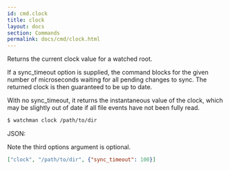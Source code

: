 ```yaml
---
id: cmd.clock
title: clock
layout: docs
section: Commands
permalink: docs/cmd/clock.html
---
```


Returns the current clock value for a watched root.

If a sync_timeout option is supplied, the command blocks for the given
number of microseconds waiting for all pending changes to sync.  The
returned clock is then guaranteed to be up to date.

With no sync_timeout, it returns the instantaneous value of the clock,
which may be slightly out of date if all file events have not been
fully read.

```bash
$ watchman clock /path/to/dir
```

JSON:

Note the third options argument is optional.

```json
["clock", "/path/to/dir", {"sync_timeout": 100}]
```

